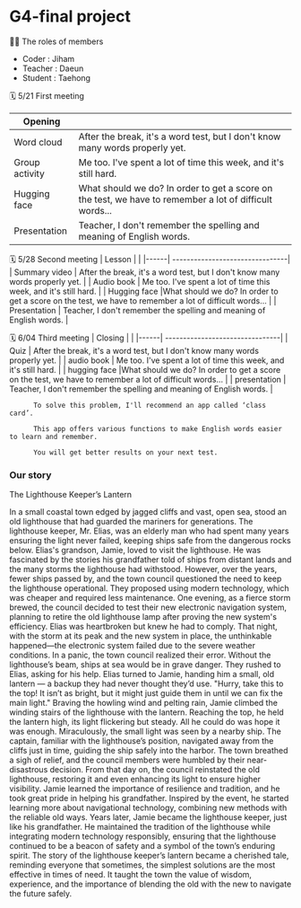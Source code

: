 # G4-final project
🙌🏻 The roles of members

+ Coder : Jiham
+ Teacher : Daeun 
+ Student : Taehong

🗓 5/21 First meeting

| Opening |  |
|------| --------------------------------|
| Word cloud | After the break, it's a word test, but I don't know many words properly yet. |
| Group activity | Me too. I've spent a lot of time this week, and it's still hard. |
| Hugging face |What should we do? In order to get a score on the test, we have to remember a lot of difficult words... |
| Presentation | Teacher, I don't remember the spelling and meaning of English words. |

🗓 5/28 Second meeting 
| Lesson |  |
|------| --------------------------------|
| Summary video | After the break, it's a word test, but I don't know many words properly yet. |
| Audio book | Me too. I've spent a lot of time this week, and it's still hard. |
| Hugging face |What should we do? In order to get a score on the test, we have to remember a lot of difficult words... |
| Presentation | Teacher, I don't remember the spelling and meaning of English words. |

🗓 6/04 Third meeting
| Closing |  |
|------| --------------------------------|
| Quiz | After the break, it's a word test, but I don't know many words properly yet. |
| audio book | Me too. I've spent a lot of time this week, and it's still hard. |
| hugging face |What should we do? In order to get a score on the test, we have to remember a lot of difficult words... |
| presentation | Teacher, I don't remember the spelling and meaning of English words. |

          To solve this problem, I'll recommend an app called ‘class card’. 
          
          This app offers various functions to make English words easier to learn and remember. 
          
          You will get better results on your next test.

### Our story
The Lighthouse Keeper’s Lantern

In a small coastal town edged by jagged cliffs and vast, open sea, stood an old lighthouse that had guarded the mariners for generations. The lighthouse keeper, Mr. Elias, was an elderly man who had spent many years ensuring the light never failed, keeping ships safe from the dangerous rocks below.
Elias's grandson, Jamie, loved to visit the lighthouse. He was fascinated by the stories his grandfather told of ships from distant lands and the many storms the lighthouse had withstood. However, over the years, fewer ships passed by, and the town council questioned the need to keep the lighthouse operational. They proposed using modern technology, which was cheaper and required less maintenance.
One evening, as a fierce storm brewed, the council decided to test their new electronic navigation system, planning to retire the old lighthouse lamp after proving the new system's efficiency. Elias was heartbroken but knew he had to comply. That night, with the storm at its peak and the new system in place, the unthinkable happened—the electronic system failed due to the severe weather conditions.
In a panic, the town council realized their error. Without the lighthouse’s beam, ships at sea would be in grave danger. They rushed to Elias, asking for his help. Elias turned to Jamie, handing him a small, old lantern — a backup they had never thought they’d use. "Hurry, take this to the top! It isn’t as bright, but it might just guide them in until we can fix the main light."
Braving the howling wind and pelting rain, Jamie climbed the winding stairs of the lighthouse with the lantern. Reaching the top, he held the lantern high, its light flickering but steady. All he could do was hope it was enough.
Miraculously, the small light was seen by a nearby ship. The captain, familiar with the lighthouse’s position, navigated away from the cliffs just in time, guiding the ship safely into the harbor. The town breathed a sigh of relief, and the council members were humbled by their near-disastrous decision.
From that day on, the council reinstated the old lighthouse, restoring it and even enhancing its light to ensure higher visibility. Jamie learned the importance of resilience and tradition, and he took great pride in helping his grandfather. Inspired by the event, he started learning more about navigational technology, combining new methods with the reliable old ways.
Years later, Jamie became the lighthouse keeper, just like his grandfather. He maintained the tradition of the lighthouse while integrating modern technology responsibly, ensuring that the lighthouse continued to be a beacon of safety and a symbol of the town’s enduring spirit.
The story of the lighthouse keeper’s lantern became a cherished tale, reminding everyone that sometimes, the simplest solutions are the most effective in times of need. It taught the town the value of wisdom, experience, and the importance of blending the old with the new to navigate the future safely.
